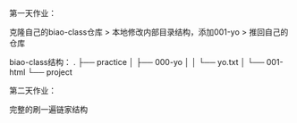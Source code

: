 第一天作业：

克隆自己的biao-class仓库 > 本地修改内部目录结构，添加001-yo > 推回自己的仓库

biao-class结构：
.
├── practice
│   ├── 000-yo
│   │   └── yo.txt
│   └── 001-html
└── project


第二天作业：

完整的刷一遍链家结构